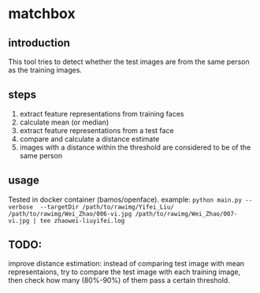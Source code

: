 # matchbox

## introduction
This tool tries to detect whether the test images are from the same person as the training images.

## steps
1. extract feature representations from training faces
2. calculate mean (or median)
3. extract feature representations from a test face
4. compare and calculate a distance estimate
5. images with a distance within the threshold are considered to be of the same person

## usage
Tested in docker container (bamos/openface).
example:
`python main.py --verbose  --targetDir /path/to/rawimg/Yifei_Liu/ /path/to/rawimg/Wei_Zhao/006-vi.jpg /path/to/rawimg/Wei_Zhao/007-vi.jpg | tee zhaowei-liuyifei.log`

## TODO:
improve distance estimation: instead of comparing test image with mean representaions, try to compare the test image with each training image, then check how many (80%-90%) of them pass a certain threshold.

